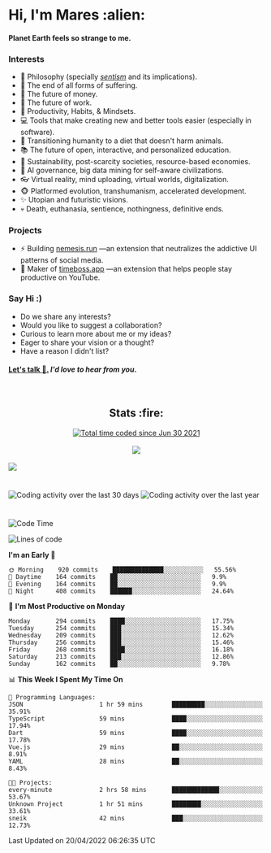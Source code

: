 <h1>Hi, I'm Mares :alien:</h1>

#### Planet Earth feels so strange to me.

### **Interests**

- 🌊 Philosophy (specially [_sentism_][sentismmedium] and its implications).
- 🎯 The end of all forms of suffering.
- 💸 The future of money.
- 💼 The future of work.
- 🧠 Productivity, Habits, & Mindsets.
- 💻 Tools that make creating new and better tools easier (especially in software).
- 🥗 Transitioning humanity to a diet that doesn't harm animals.
- 📚 The future of open, interactive, and personalized education.
- 🌱 Sustainability, post-scarcity societies, resource-based economies.
- 🤖 AI governance, big data mining for self-aware civilizations.
- 👓 Virtual reality, mind uploading, virtual worlds, digitalization.
- 🐵 Platformed evolution, transhumanism, accelerated development.
- ✨ Utopian and futuristic visions.
- 💀 Death, euthanasia, sentience, nothingness, definitive ends.


### **Projects**

- ⚡ Building [nemesis.run](https://nemesis.run) —an extension that neutralizes the addictive UI patterns of social media.
- 💎 Maker of [timeboss.app](https://timeboss.app) —an extension that helps people stay productive on YouTube.


### **Say Hi :)**

- Do we share any interests?
- Would you like to suggest a collaboration?
- Curious to learn more about me or my ideas?
- Eager to share your vision or a thought?
- Have a reason I didn't list?

#### [Let's talk :wave:.](mailto:mareszhar@gmail.com) _I'd love to hear from you_.

[sentismmedium]: https://medium.com/@mareszhar/born-a-prisoner-a-reflection-about-life-its-struggles-and-a-plan-to-escape-d8566ce9b026

<br>

<h2 align="center">Stats :fire:</h2>

<div align="center">
  <a href="https://wakatime.com/@cfdc0e0d-4860-4b62-9ff0-cb659185525e">
    <img src="https://wakatime.com/badge/user/cfdc0e0d-4860-4b62-9ff0-cb659185525e.svg" alt="Total time coded since Jun 30 2021" />
  </a>
</div>

<br>

<!-- 
Add or remove this: 
&dates=B1AAB3FF 
...or this...
&date_format=M%20j%5B%2C%20Y%5D
from the *streak stats URL below* if they get bugged and aren't updating: 
-->

<div align="center">
  <img src="https://github-readme-streak-stats.herokuapp.com?user=mareszhar&theme=black-ice&hide_border=true&stroke=FFFFFF15&ring=DF8FFE&fire=DF8FFE&currStreakLabel=DF8FFE&background=1A232A&currStreakNum=86FFAB&dates=B1AAB3FF&date_format=M%20j%5B%2C%20Y%5D">
</div>

<br>

<img src="https://activity-graph.herokuapp.com/graph?username=mareszhar&theme=nord&bg_color=00000000&color=979797&line=DF8FFE&point=00000000&area=true&hide_border=true">

<br>

<h1></h1>

<img src="https://wakatime.com/share/@mares/5df0ff02-9c79-41b4-b540-51dc9c65a57b.svg" alt="Coding activity over the last 30 days" />
<img src="https://wakatime.com/share/@mares/ea89ba71-f374-40af-930c-e0655909fe37.svg" alt="Coding activity over the last year" />

<h1></h1>

<!--START_SECTION:waka-->
![Code Time](http://img.shields.io/badge/Code%20Time-515%20hrs%2048%20mins-blue)

![Lines of code](https://img.shields.io/badge/From%20Hello%20World%20I%27ve%20Written-132%20Thousand%20lines%20of%20code-blue)

**I'm an Early 🐤** 

```text
🌞 Morning    920 commits    ██████████████░░░░░░░░░░░   55.56% 
🌆 Daytime    164 commits    ██░░░░░░░░░░░░░░░░░░░░░░░   9.9% 
🌃 Evening    164 commits    ██░░░░░░░░░░░░░░░░░░░░░░░   9.9% 
🌙 Night      408 commits    ██████░░░░░░░░░░░░░░░░░░░   24.64%

```
📅 **I'm Most Productive on Monday** 

```text
Monday       294 commits    ████░░░░░░░░░░░░░░░░░░░░░   17.75% 
Tuesday      254 commits    ███░░░░░░░░░░░░░░░░░░░░░░   15.34% 
Wednesday    209 commits    ███░░░░░░░░░░░░░░░░░░░░░░   12.62% 
Thursday     256 commits    ███░░░░░░░░░░░░░░░░░░░░░░   15.46% 
Friday       268 commits    ████░░░░░░░░░░░░░░░░░░░░░   16.18% 
Saturday     213 commits    ███░░░░░░░░░░░░░░░░░░░░░░   12.86% 
Sunday       162 commits    ██░░░░░░░░░░░░░░░░░░░░░░░   9.78%

```


📊 **This Week I Spent My Time On** 

```text
💬 Programming Languages: 
JSON                     1 hr 59 mins        █████████░░░░░░░░░░░░░░░░   35.91% 
TypeScript               59 mins             ████░░░░░░░░░░░░░░░░░░░░░   17.94% 
Dart                     59 mins             ████░░░░░░░░░░░░░░░░░░░░░   17.78% 
Vue.js                   29 mins             ██░░░░░░░░░░░░░░░░░░░░░░░   8.91% 
YAML                     28 mins             ██░░░░░░░░░░░░░░░░░░░░░░░   8.43%

🐱‍💻 Projects: 
every-minute             2 hrs 58 mins       █████████████░░░░░░░░░░░░   53.67% 
Unknown Project          1 hr 51 mins        ████████░░░░░░░░░░░░░░░░░   33.61% 
sneik                    42 mins             ███░░░░░░░░░░░░░░░░░░░░░░   12.73%

```


 Last Updated on 20/04/2022 06:26:35 UTC
<!--END_SECTION:waka-->
